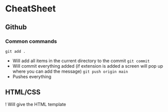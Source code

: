 # CheatSheet

## Github
### Common commands
`git add .`
- Will add all items in the current directory to the commit
`git commit`
- Will commit everything added (if extension is added a screen will pop up where you can add the message)
`git push origin main`
- Pushes everything


## HTML/CSS
! Will give the HTML template
